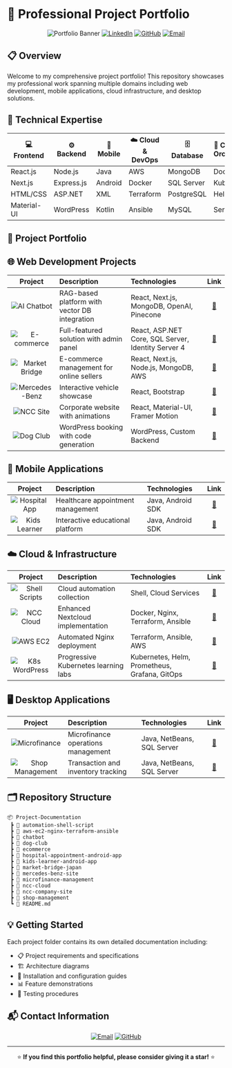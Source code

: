# 🚀 Professional Project Portfolio

<div align="center">
  
  ![Portfolio Banner](https://img.shields.io/badge/Portfolio-Full%20Stack%20Developer-blue?style=for-the-badge)
  [![LinkedIn](https://img.shields.io/badge/LinkedIn-Connect-blue?style=flat-square&logo=linkedin)](https://www.linkedin.com/in/tanvirhasantanshen/)
  [![GitHub](https://img.shields.io/badge/GitHub-Follow-black?style=flat-square&logo=github)](https://github.com/tanvirhasan2019)
  [![Email](https://img.shields.io/badge/Email-Contact-red?style=flat-square&logo=gmail)](mailto:tanvir.tokyojp@gmail.com)
  
</div>

## 📋 Overview

Welcome to my comprehensive project portfolio! This repository showcases my professional work spanning multiple domains including web development, mobile applications, cloud infrastructure, and desktop solutions.

## 🧰 Technical Expertise

<div align="center">
  
| 💻 Frontend | ⚙️ Backend | 📱 Mobile | ☁️ Cloud & DevOps | 🗄️ Database | 🐳 Container & Orchestration |
|------------|-----------|----------|----------------|-----------|--------------------------|
| React.js   | Node.js   | Java     | AWS            | MongoDB   | Docker                   |
| Next.js    | Express.js| Android  | Docker         | SQL Server| Kubernetes               |
| HTML/CSS   | ASP.NET   | XML      | Terraform      | PostgreSQL| Helm                     |
| Material-UI| WordPress | Kotlin   | Ansible        | MySQL     | Service Mesh             |
  
</div>

## 📂 Project Portfolio

## 🌐 Web Development Projects



| Project | Description | Technologies | Link |
|:-------:|:------------|:-------------|:----:|
| <img src="https://img.shields.io/badge/-AI%20Chatbot-orange?style=flat-square" alt="AI Chatbot"> | RAG-based platform with vector DB integration | React, Next.js, MongoDB, OpenAI, Pinecone | [📁](https://github.com/tanvirhasan2019/Project-Documentation/tree/main/chatbot) |
| <img src="https://img.shields.io/badge/-E--commerce-blue?style=flat-square" alt="E-commerce"> | Full-featured solution with admin panel | React, ASP.NET Core, SQL Server, Identity Server 4 | [📁](https://github.com/tanvirhasan2019/Project-Documentation/tree/main/ecommerce) |
| <img src="https://img.shields.io/badge/-Market%20Bridge-green?style=flat-square" alt="Market Bridge"> | E-commerce management for online sellers | React, Next.js, Node.js, MongoDB, AWS | [📁](https://github.com/tanvirhasan2019/Project-Documentation/tree/main/market-bridge-japan) |
| <img src="https://img.shields.io/badge/-Mercedes--Benz-silver?style=flat-square" alt="Mercedes-Benz"> | Interactive vehicle showcase | React, Bootstrap | [📁](https://github.com/tanvirhasan2019/Project-Documentation/tree/main/mercedes-benz-site) |
| <img src="https://img.shields.io/badge/-NCC%20Site-purple?style=flat-square" alt="NCC Site"> | Corporate website with animations | React, Material-UI, Framer Motion | [📁](https://github.com/tanvirhasan2019/Project-Documentation/tree/main/ncc-company-site) |
| <img src="https://img.shields.io/badge/-Dog%20Club-brown?style=flat-square" alt="Dog Club"> | WordPress booking with code generation | WordPress, Custom Backend | [📁](https://github.com/tanvirhasan2019/Project-Documentation/tree/main/dog-club) |

## 📱 Mobile Applications



| Project | Description | Technologies | Link |
|:-------:|:------------|:-------------|:----:|
| <img src="https://img.shields.io/badge/-Hospital%20App-red?style=flat-square" alt="Hospital App"> | Healthcare appointment management | Java, Android SDK | [📁](https://github.com/tanvirhasan2019/Project-Documentation/tree/main/hospital-appointment-android-app) |
| <img src="https://img.shields.io/badge/-Kids%20Learner-yellow?style=flat-square" alt="Kids Learner"> | Interactive educational platform | Java, Android SDK | [📁](https://github.com/tanvirhasan2019/Project-Documentation/tree/main/kids-learner-android-app) |

## ☁️ Cloud & Infrastructure



| Project | Description | Technologies | Link |
|:-------:|:------------|:-------------|:----:|
| <img src="https://img.shields.io/badge/-Shell%20Scripts-grey?style=flat-square" alt="Shell Scripts"> | Cloud automation collection | Shell, Cloud Services | [📁](https://github.com/tanvirhasan2019/Project-Documentation/tree/main/automation-shell-script) |
| <img src="https://img.shields.io/badge/-NCC%20Cloud-teal?style=flat-square" alt="NCC Cloud"> | Enhanced Nextcloud implementation | Docker, Nginx, Terraform, Ansible | [📁](https://github.com/tanvirhasan2019/Project-Documentation/tree/main/ncc-cloud) |
| <img src="https://img.shields.io/badge/-AWS%20EC2%20Nginx-navy?style=flat-square" alt="AWS EC2"> | Automated Nginx deployment | Terraform, Ansible, AWS | [📁](https://github.com/tanvirhasan2019/cloud-automation/tree/main/aws-ec2-nginx-terraform-ansible) |
| <img src="https://img.shields.io/badge/-K8s%20WordPress-cyan?style=flat-square" alt="K8s WordPress"> | Progressive Kubernetes learning labs | Kubernetes, Helm, Prometheus, Grafana, GitOps | [📁](https://github.com/tanvirhasan2019/cloud-automation/tree/main/kubernetes/wordpress-mysql) |

## 🖥️ Desktop Applications



| Project | Description | Technologies | Link |
|:-------:|:------------|:-------------|:----:|
| <img src="https://img.shields.io/badge/-Microfinance-green?style=flat-square" alt="Microfinance"> | Microfinance operations management | Java, NetBeans, SQL Server | [📁](https://github.com/tanvirhasan2019/Project-Documentation/tree/main/microfinance-management) |
| <img src="https://img.shields.io/badge/-Shop%20Management-blue?style=flat-square" alt="Shop Management"> | Transaction and inventory tracking | Java, NetBeans, SQL Server | [📁](https://github.com/tanvirhasan2019/Project-Documentation/tree/main/shop-management) |

## 🗂️ Repository Structure

```
📦 Project-Documentation
 ┣ 📂 automation-shell-script
 ┣ 📂 aws-ec2-nginx-terraform-ansible
 ┣ 📂 chatbot
 ┣ 📂 dog-club
 ┣ 📂 ecommerce
 ┣ 📂 hospital-appointment-android-app
 ┣ 📂 kids-learner-android-app
 ┣ 📂 market-bridge-japan
 ┣ 📂 mercedes-benz-site
 ┣ 📂 microfinance-management
 ┣ 📂 ncc-cloud
 ┣ 📂 ncc-company-site
 ┣ 📂 shop-management
 ┗ 📄 README.md
```

## 💡 Getting Started

Each project folder contains its own detailed documentation including:
- 📋 Project requirements and specifications
- 🏗️ Architecture diagrams
- 🔧 Installation and configuration guides
- 📊 Feature demonstrations
- 🧪 Testing procedures

## 📬 Contact Information

<div align="center">
  
[![Email](https://img.shields.io/badge/Email-tanvir.tokyojp%40gmail.com-red?style=for-the-badge&logo=gmail)](mailto:tanvir.tokyojp@gmail.com)
[![GitHub](https://img.shields.io/badge/GitHub-tanvirhasan2019-black?style=for-the-badge&logo=github)](https://github.com/tanvirhasan2019)
  
</div>

---

<div align="center">
  
⭐ **If you find this portfolio helpful, please consider giving it a star!** ⭐

</div>
